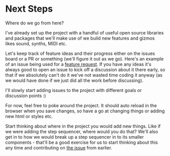 # Next Steps

Where do we go from here?

I've already set up the project with a handful of useful open source libraries and packages that we'll make use of we build new features and gizmos likes sound, synths, MIDI etc. 

Let's keep track of feature ideas and their progress either on the issues board or a PR or something (we'll figure it out as we go).
Here's an example of an issue being used for a [feature request](https://github.com/spen/Handpan/issues/4).
If you have any ideas it's always good to  open an issue to kick off a discussion about it there early, so that if we absolutely can't do it we've not wasted time coding it anyway (as we would have done if we just did all the work before discussing).

I'll slowly start adding issues to the project with different goals or discussion points :)

For now, feel free to poke around the project. It should auto reload in the browser when you save changes, so have a go at changing things or adding new html or styles etc.

Start thinking about where in the project you would add new things. Like if we were adding the step sequencer, where would you do that?
We'll also get in to how we would break up a step sequencer in to its smaller components - that'll be a good exercise for us to start thinking about this any time and contributing on [the issue](https://github.com/spen/Handpan/issues/4) from earlier.